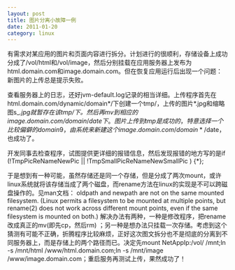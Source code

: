 ```yaml
---
layout: post
title: 图片分离小故障一例
date: 2011-01-20
category: linux
---
```


有需求对某应用的图片和页面内容进行拆分。计划进行的很顺利，存储设备上成功分成了/vol/html和/vol/image，然后分别挂载在应用服务器上发布为html.domain.com和image.domain.com。但在恢复应用运行后出现一个问题：新图片的上传总是提示失败。

查看服务器上的日志，还好jvm-default.log记录的相当详细。上传程序首先在html.domain.com/dynamic/domain*/下创建一个tmp/，上传的图片*.jpg和缩略图s_*.jpg就暂存在该tmp/下。然后再mv到相应的image.domain.com/domain*/$date下。图片上传到tmp是成功的，特意选择一个比较偏僻的domain9，由系统来新建这个image.domain.com/domain*/$date，也成功了。

开发同事去检查程序，试图提供更详细的报错信息，然后发现报错的地方写的是if (!TmpPicReNameNewPic || !TmpSmallPicReNameNewSmallPic ) {*};

于是想到有一种可能，虽然存储还是同一个存储，但是分成了两次mount，或许linux系统就将该存储当成了两个磁盘，而rename方法在linux的实现是不可以跨磁盘操作的。见man文档：
  oldpath and newpath are not on the same mounted filesystem.
  (Linux permits a filesystem to be mounted at multiple points, but rename(2)
  does not work across different mount points, even if the same filesystem is
  mounted on both.)
解决办法有两种，一种是修改程序，把rename改成真正的mv(即先cp，然后rm) ；另一种是想办法只挂载一次存储。考虑到这个猜测有可能不正确，折腾程序比较麻烦，正好这次图文拆分也不是彻底的分离到不同服务器上，而是存储上的两个路径而已。决定先mount NetAppIp:/vol/ /mnt;ln -s /mnt/html /www/html.domain.com;ln -s /mnt/image /www/image.domain.com；重启服务再测试上传，果然成功了！

